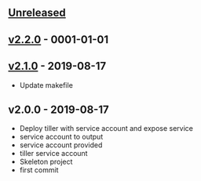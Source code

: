 <a name="unreleased"></a>
## [Unreleased]



<a name="v2.2.0"></a>
## [v2.2.0] - 0001-01-01



<a name="v2.1.0"></a>
## [v2.1.0] - 2019-08-17

- Update makefile


<a name="v2.0.0"></a>
## v2.0.0 - 2019-08-17

- Deploy tiller with service account and expose service
- service account to output
- service account provided
- tiller service account
- Skeleton project
- first commit


[Unreleased]: https://github.com/terraform-module/terraform-kubernetes-tiller.git/compare/v2.2.0...HEAD
[v2.2.0]: https://github.com/terraform-module/terraform-kubernetes-tiller.git/compare/v2.1.0...v2.2.0
[v2.1.0]: https://github.com/terraform-module/terraform-kubernetes-tiller.git/compare/v2.0.0...v2.1.0
